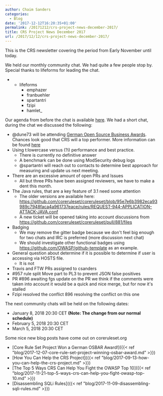 ```yaml
---
author: Chaim Sanders
categories:
  - Blog
date: '2017-12-12T16:20:35+01:00'
permalink: /20171212/crs-project-news-december-2017/
title: CRS Project News December 2017
url: /2017/12/12/crs-project-news-december-2017/
---
```



This is the CRS newsletter covering the period from Early November until today.

We held our monthly community chat. We had quite a few people stop by. Special thanks to lifeforms for leading the chat.

- - lifeforms
    - emphazer
    - franbuehler
    - spartantri
    - fzipi
    - hamlet\_

Our agenda from before the chat is available [here](https://github.com/coreruleset/coreruleset/issues/972). We had a short chat, during the chat we discussed the following:

- @dune73 will be attending [German Open Source Business Awards](http://award.osb-alliance.de). Chances look good that CRS will a top performer. More information can be found [here](http://award.osb-alliance.de/2017/12/01/unsere-osbar-kandidaten-teil-1/)
- Using t:lowercase versus (?i) performance and best practice. 
    - There is currently no definitive answer
    - A benchmark can be done using ModSecurity debug logs
    - @spartantri will reach out to contacts to determine best approach for measuring and update us next meeting.
- There are an excessive amount of open PRs and Issues 
    - All but three PRs have been assigned reviewers, we have to make a dent this month.
- The Java rules, that are a key feature of 3.1 need some attention 
    - The older versions are available here: https://github.com/coreruleset/coreruleset/blob/95e7e6b3982eca93989c7948faca4a961737eace/rules/REQUEST-944-APPLICATION-ATTACK-JAVA.conf
    - A new ticket will be opened taking into account discussions from https://github.com/coreruleset/coreruleset/pull/881/files
- Badging 
    - We may remove the gitter badge because we don't feel big enough for two chats and IRC is preferred (more discussion next chat)
    - We should investigate other functional badges using https://github.com/OWASP/github-template as an example.
- General question about determine if it is possible to determine if user is accessing via HOSTS file. 
    - It is not
- Travis and FTW PRs assigned to csanders
- \#957 rule split Move part to PL3 to prevent JSON false positives
- PR #896 awaiting fgs update on the PR we think if the comments were taken into account it would be a quick and nice merge, but for now it's stalled
- Fzipi resolved the conflict 896 resolving the conflict on this one

The next community chats will be held on the following dates:

- January 8, 2018 20:30 CET **(Note: The change from our normal schedule)**
- February 5, 2018 20:30 CET
- March 5, 2018 20:30 CET

Some nice new blog posts have come out on coreruleset.org

- [Core Rule Set Project Won a German OSBAR Award!]({{< ref "blog/2017-12-07-core-rule-set-project-winning-osbar-award.md" >}})
- [How You Can Help the CRS Project]({{< ref "blog/2017-09-13-how-you-can-help-the-crs-project.md" >}})
- [The Top 5 Ways CRS Can Help You Fight the OWASP Top 10]({{< ref "blog/2017-11-21-top-5-ways-crs-can-help-you-fight-owasp-top-10.md" >}})
- [Disassembling SQLi Rules]({{< ref "blog/2017-11-09-disassembling-sqli-rules.md" >}})
